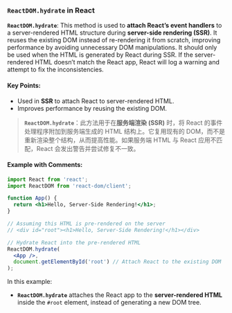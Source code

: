 ### `ReactDOM.hydrate` in React

**`ReactDOM.hydrate`**: This method is used to **attach React’s event handlers** to a server-rendered HTML structure during **server-side rendering (SSR)**. It reuses the existing DOM instead of re-rendering it from scratch, improving performance by avoiding unnecessary DOM manipulations. It should only be used when the HTML is generated by React during SSR. If the server-rendered HTML doesn’t match the React app, React will log a warning and attempt to fix the inconsistencies.

<audio src="..\..\mp3/__`ReactDOM.hyd.mp3"></audio>

#### Key Points:
- Used in **SSR** to attach React to server-rendered HTML.
- Improves performance by reusing the existing DOM.

> **`ReactDOM.hydrate`**：此方法用于在**服务端渲染 (SSR)** 时，将 React 的事件处理程序附加到服务端生成的 HTML 结构上。它复用现有的 DOM，而不是重新渲染整个结构，从而提高性能。如果服务端 HTML 与 React 应用不匹配，React 会发出警告并尝试修复不一致。
>
> <audio src="..\..\mp3/ReactDOM.hydrat.mp3"></audio>

#### Example with Comments:

<audio src="..\..\mp3/这段代码展示了 React 的 (1).mp3"></audio>

<audio src="..\..\mp3/This code demon (5).mp3"></audio>

```jsx
import React from 'react';
import ReactDOM from 'react-dom/client';

function App() {
  return <h1>Hello, Server-Side Rendering!</h1>;
}

// Assuming this HTML is pre-rendered on the server
// <div id="root"><h1>Hello, Server-Side Rendering!</h1></div>

// Hydrate React into the pre-rendered HTML
ReactDOM.hydrate(
  <App />,
  document.getElementById('root') // Attach React to the existing DOM
);
```

In this example:
- **`ReactDOM.hydrate`** attaches the React app to the **server-rendered HTML** inside the `#root` element, instead of generating a new DOM tree.